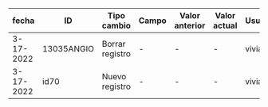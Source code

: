 | fecha | ID | Tipo cambio | Campo | Valor anterior | Valor actual | Usuario | 
| -- | -- | -- | -- | -- | -- | -- |
| 3-17-2022 | 13035ANGIO | Borrar registro | - | - | - | vivian | 
| 3-17-2022 | id70 | Nuevo registro | - | - | - | vivian |
